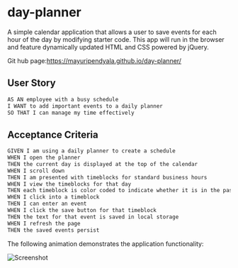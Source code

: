 # day-planner
A simple calendar application that allows a user to save events for each hour of the day by modifying starter code. This app will run in the browser and feature dynamically updated HTML and CSS powered by jQuery.

Git hub page:https://mayuripendyala.github.io/day-planner/


## User Story

```md
AS AN employee with a busy schedule
I WANT to add important events to a daily planner
SO THAT I can manage my time effectively
```

## Acceptance Criteria

```md
GIVEN I am using a daily planner to create a schedule
WHEN I open the planner
THEN the current day is displayed at the top of the calendar
WHEN I scroll down
THEN I am presented with timeblocks for standard business hours
WHEN I view the timeblocks for that day
THEN each timeblock is color coded to indicate whether it is in the past, present, or future
WHEN I click into a timeblock
THEN I can enter an event
WHEN I click the save button for that timeblock
THEN the text for that event is saved in local storage
WHEN I refresh the page
THEN the saved events persist
```

The following animation demonstrates the application functionality: 


![Screenshot](https://github.com/mayuripendyala/day-planner/blob/main/assets/demo/Screen%20Shot%202021-06-25%20at%2010.33.04%20pm.png)
